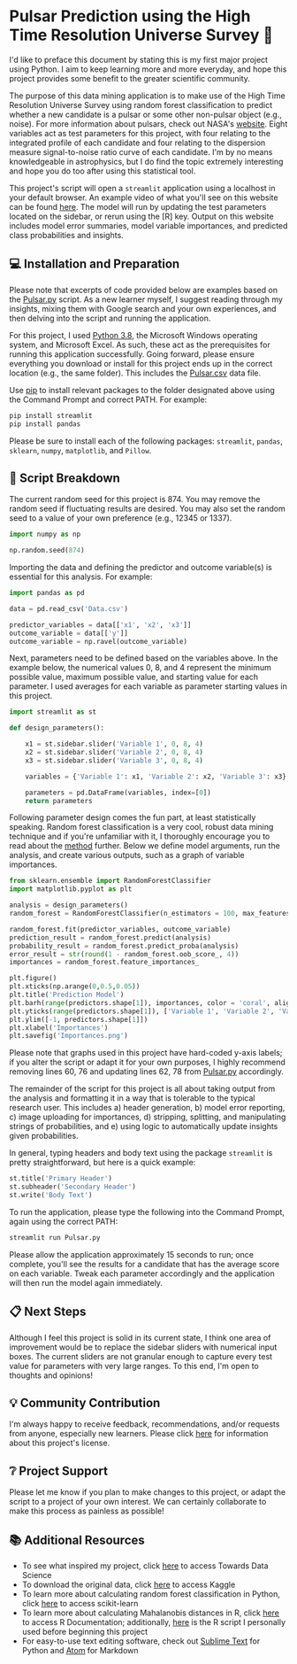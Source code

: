 # Pulsar Prediction using the High Time Resolution Universe Survey 🌌

I'd like to preface this document by stating this is my first major project using Python. I aim to keep learning more and more everyday, and hope this project provides some benefit to the greater scientific community.

The purpose of this data mining application is to make use of the High Time Resolution Universe Survey using random forest classification to predict whether a new candidate is a pulsar or some other non-pulsar object (e.g., noise). For more information about pulsars, check out NASA's <ins>[website](https://www.nasa.gov/subject/8731/pulsars/)</ins>. Eight variables act as test parameters for this project, with four relating to the integrated profile of each candidate and four relating to the dispersion measure signal-to-noise ratio curve of each candidate. I'm by no means knowledgeable in astrophysics, but I do find the topic extremely interesting and hope you do too after using this statistical tool.

This project's script will open a `streamlit` application using a localhost in your default browser. An example video of what you'll see on this website can be found <ins>[here](Pulsar.gif)</ins>. The model will run by updating the test parameters located on the sidebar, or rerun using the [R] key. Output on this website includes model error summaries, model variable importances, and predicted class probabilities and insights.  

## 💻 Installation and Preparation

Please note that excerpts of code provided below are examples based on the <ins>[Pulsar.py](Pulsar.py)</ins> script. As a new learner myself, I suggest reading through my insights, mixing them with Google search and your own experiences, and then delving into the script and running the application.

For this project, I used <ins>[Python 3.8](https://www.python.org/downloads/)</ins>, the Microsoft Windows operating system, and Microsoft Excel. As such, these act as the prerequisites for running this application successfully. Going forward, please ensure everything you download or install for this project ends up in the correct location (e.g., the same folder). This includes the <ins>[Pulsar.csv](Pulsar.csv)</ins> data file.

Use <ins>[pip](https://pip.pypa.io/en/stable/)</ins> to install relevant packages to the folder designated above using the Command Prompt and correct PATH. For example:

```bash
pip install streamlit
pip install pandas
```
Please be sure to install each of the following packages: `streamlit`, `pandas`, `sklearn`, `numpy`, `matplotlib`, and `Pillow`.
## 📑 Script Breakdown
The current random seed for this project is 874. You may remove the random seed if fluctuating results are desired. You may also set the random seed to a value of your own preference (e.g., 12345 or 1337).
```python
import numpy as np

np.random.seed(874)
```
Importing the data and defining the predictor and outcome variable(s) is essential for this analysis. For example:
```python
import pandas as pd

data = pd.read_csv('Data.csv')

predictor_variables = data[['x1', 'x2', 'x3']]
outcome_variable = data[['y']]
outcome_variable = np.ravel(outcome_variable)
```
Next, parameters need to be defined based on the variables above. In the example below, the numerical values 0, 8, and 4 represent the minimum possible value, maximum possible value, and starting value for each parameter. I used averages for each variable as parameter starting values in this project.
```python
import streamlit as st

def design_parameters():

    x1 = st.sidebar.slider('Variable 1', 0, 8, 4)
    x2 = st.sidebar.slider('Variable 2', 0, 8, 4)
    x3 = st.sidebar.slider('Variable 3', 0, 8, 4)

    variables = {'Variable 1': x1, 'Variable 2': x2, 'Variable 3': x3}

    parameters = pd.DataFrame(variables, index=[0])
    return parameters
````
Following parameter design comes the fun part, at least statistically speaking. Random forest classification is a very cool, robust data mining technique and if you're unfamiliar with it, I thoroughly encourage you to read about the <ins>[method](https://en.wikipedia.org/wiki/Random_forest)</ins> further. Below we define model arguments, run the analysis, and create various outputs, such as a graph of variable importances.
```python
from sklearn.ensemble import RandomForestClassifier
import matplotlib.pyplot as plt

analysis = design_parameters()
random_forest = RandomForestClassifier(n_estimators = 100, max_features = 'sqrt', oob_score = True)

random_forest.fit(predictor_variables, outcome_variable)
prediction_result = random_forest.predict(analysis)
probability_result = random_forest.predict_proba(analysis)
error_result = str(round(1 - random_forest.oob_score_, 4))
importances = random_forest.feature_importances_

plt.figure()
plt.xticks(np.arange(0,0.5,0.05))
plt.title('Prediction Model')
plt.barh(range(predictors.shape[1]), importances, color = 'coral', align = 'center')
plt.yticks(range(predictors.shape[1]), ['Variable 1', 'Variable 2', 'Variable 3'])
plt.ylim([-1, predictors.shape[1]])
plt.xlabel('Importances')
plt.savefig('Importances.png')
````
Please note that graphs used in this project have hard-coded y-axis labels; if you alter the script or adapt it for your own purposes, I highly recommend removing lines 60, 76 and updating lines 62, 78 from <ins>[Pulsar.py](Pulsar.py)</ins> accordingly.

The remainder of the script for this project is all about taking output from the analysis and formatting it in a way that is tolerable to the typical research user. This includes a) header generation, b) model error reporting, c) image uploading for importances, d) stripping, splitting, and manipulating strings of probabilities, and e) using logic to automatically update insights given probabilities.

In general, typing headers and body text using the package `streamlit` is pretty straightforward, but here is a quick example:
```python
st.title('Primary Header')
st.subheader('Secondary Header')
st.write('Body Text')
```

To run the application, please type the following into the Command Prompt, again using the correct PATH:
```bash
streamlit run Pulsar.py
```
Please allow the application approximately 15 seconds to run; once complete, you'll see the results for a candidate that has the average score on each variable. Tweak each parameter accordingly and the application will then run the model again immediately.

## 📋 Next Steps
Although I feel this project is solid in its current state, I think one area of improvement would be to replace the sidebar sliders with numerical input boxes. The current sliders are not granular enough to capture every test value for parameters with very large ranges. To this end, I'm open to thoughts and opinions!

## 💡 Community Contribution
I'm always happy to receive feedback, recommendations, and/or requests from anyone, especially new learners. Please click <ins>[here](LICENSE.md)</ins> for information about this project's license.

## ❔ Project Support
Please let me know if you plan to make changes to this project, or adapt the script to a project of your own interest. We can certainly collaborate to make this process as painless as possible!

## 📚 Additional Resources
- To see what inspired my project, click <ins>[here](https://towardsdatascience.com/how-to-build-a-simple-machine-learning-web-app-in-python-68a45a0e0291)</ins> to access Towards Data Science <br/>
- To download the original data, click <ins>[here](https://www.kaggle.com/pavanraj159/predicting-a-pulsar-star)</ins> to access Kaggle <br/>
- To learn more about calculating random forest classification in Python, click <ins>[here](https://scikit-learn.org/stable/modules/generated/sklearn.ensemble.RandomForestClassifier.html)</ins> to access scikit-learn <br/>
- To learn more about calculating Mahalanobis distances in R, click <ins>[here](https://www.rdocumentation.org/packages/stats/versions/3.6.2/topics/mahalanobis)</ins> to access R Documentation; additionally, <ins>[here](MahalanobisDistances.R)</ins> is the R script I personally used before beginning this project <br/>
- For easy-to-use text editing software, check out <ins>[Sublime Text](https://www.sublimetext.com/)</ins> for Python and <ins>[Atom](https://atom.io/)</ins> for Markdown
